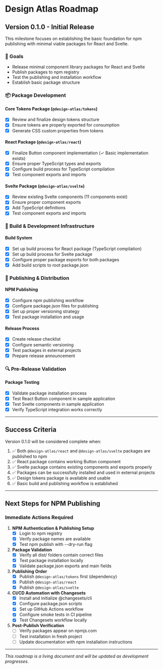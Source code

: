 # Design Atlas Roadmap

## Version 0.1.0 - Initial Release

This milestone focuses on establishing the basic foundation for npm publishing with minimal viable packages for React and Svelte.

### 🎯 Goals

- Release minimal component library packages for React and Svelte
- Publish packages to npm registry
- Test the publishing and installation workflow
- Establish basic package structure

### 📦 Package Development

#### Core Tokens Package (`@design-atlas/tokens`)

- [x] Review and finalize design tokens structure
- [x] Ensure tokens are properly exported for consumption
- [x] Generate CSS custom properties from tokens

#### React Package (`@design-atlas/react`)

- [x] Finalize Button component implementation (✓ Basic implementation exists)
- [x] Ensure proper TypeScript types and exports
- [x] Configure build process for TypeScript compilation
- [x] Test component exports and imports

#### Svelte Package (`@design-atlas/svelte`)

- [x] Review existing Svelte components (11 components exist)
- [x] Ensure proper component exports
- [x] Add TypeScript definitions
- [x] Test component exports and imports

### 🔧 Build & Development Infrastructure

#### Build System

- [x] Set up build process for React package (TypeScript compilation)
- [x] Set up build process for Svelte package
- [x] Configure proper package exports for both packages
- [x] Add build scripts to root package.json

### 🚀 Publishing & Distribution

#### NPM Publishing

- [x] Configure npm publishing workflow
- [x] Configure package.json files for publishing
- [x] Set up proper versioning strategy
- [x] Test package installation and usage

#### Release Process

- [x] Create release checklist
- [x] Configure semantic versioning
- [x] Test packages in external projects
- [x] Prepare release announcement

### 🔍 Pre-Release Validation

#### Package Testing

- [x] Validate package installation process
- [x] Test React Button component in sample application
- [x] Test Svelte components in sample application
- [x] Verify TypeScript integration works correctly

---

## Success Criteria

Version 0.1.0 will be considered complete when:

1. ✅ Both `@design-atlas/react` and `@design-atlas/svelte` packages are published to npm
2. ✅ React package contains working Button component
3. ✅ Svelte package contains existing components and exports properly
4. ✅ Packages can be successfully installed and used in external projects
5. ✅ Design tokens package is available and usable
6. ✅ Basic build and publishing workflow is established

---

## Next Steps for NPM Publishing

### Immediate Actions Required

1. **NPM Authentication & Publishing Setup**
   - [x] Login to npm registry
   - [x] Verify package names are available
   - [x] Test npm publish with --dry-run flag

2. **Package Validation**
   - [x] Verify all dist/ folders contain correct files
   - [x] Test package installation locally
   - [x] Validate package.json exports and main fields

3. **Publishing Order**
   - [x] Publish `@design-atlas/tokens` first (dependency)
   - [x] Publish `@design-atlas/react`
   - [x] Publish `@design-atlas/svelte`

4. **CI/CD Automation with Changesets**
   - [x] Install and initialize @changesets/cli
   - [x] Configure package.json scripts
   - [x] Set up GitHub Actions workflow
   - [x] Configure smoke tests in CI pipeline
   - [x] Test Changesets workflow locally

4. **Post-Publish Verification**
   - [ ] Verify packages appear on npmjs.com
   - [ ] Test installation in fresh project
   - [ ] Update documentation with npm installation instructions

---

*This roadmap is a living document and will be updated as development progresses.*
